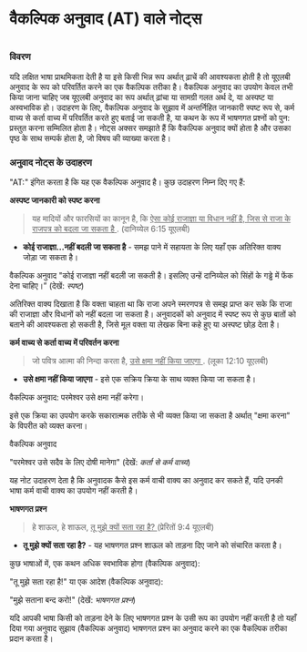 # वैकल्पिक अनुवाद (AT) वाले नोट्स

 #

### विवरण

यदि लक्षित भाषा प्राथमिकता देती है या इसे किसी भिन्न रूप अर्थात् ढ़ाचें की आवश्यकता होती है तो यूएलबी अनुवाद के रूप को परिवर्तित करने का एक वैकल्पिक तरीका है। वैकल्पिक अनुवाद का उपयोग केवल तभी किया जाना चाहिए जब यूएलबी अनुवाद का रूप अर्थात् ढ़ांचा या सामग्री गलत अर्थ दे, या अस्पष्ट या अस्वभाविक हो। उदाहरण के लिए, वैकल्पिक अनुवाद के सुझाव में अन्तर्निहित जानकारी स्पष्ट रूप से, कर्म वाच्य से कर्ता वाच्य में परिवर्तित करते हुए बताई जा सकती है, या कथन के रूप में भाषणगत प्रश्नों को पुन: प्रस्तुत करना सम्मिलित होता है। नोट्स अक्सर समझाते हैं कि वैकल्पिक अनुवाद क्यों होता है और उसका पृष्ठ के साथ सम्पर्क होता है, जो विषय की व्याख्या करता है।

### अनुवाद नोट्स के उदाहरण

"AT:" इंगित करता है कि यह एक वैकल्पिक अनुवाद है। कुछ उदाहरण निम्न दिए गए हैं:

**अस्पष्ट जानकारी को स्पष्ट करना**

> यह मादियों और फारसियों का कानून है, कि <u> ऐसा कोई राजाज्ञा या विधान नहीं है, जिस से राजा के राजपत्र को बदला जा सकता है </u>. (दानिय्येल 6:15 यूएलबी)

* **कोई राजाज्ञा...नहीं बदली जा सकता है** - समझ पाने में सहायता के लिए यहाँ एक अतिरिक्त वाक्य जोड़ा जा सकता है। 

वैकल्पिक अनुवाद "कोई राजाज्ञा नहीं बदली जा सकती है। इसलिए उन्हें दानिय्येल को सिंहों के गड्ढे में फेंक देना चाहिए।” (देखें: *स्पष्ट*)

अतिरिक्त वाक्य दिखाता है कि वक्ता चाहता था कि राजा अपने स्मरणपत्र से समझ प्राप्त कर सके कि राजा की राजाज्ञा और विधानों को नहीं बदला जा सकता है। अनुवादकों को अनुवाद में स्पष्ट रूप से कुछ बातों को बताने की आवश्यकता हो सकती है, जिसे मूल वक्ता या लेखक बिना कहे हुए या अस्पष्ट छोड़ देता है।

**कर्म वाच्य से कर्ता वाच्य में परिवर्तन करना**

> जो पवित्र आत्मा की निन्दा करता है, <u> उसे क्षमा नहीं किया जाएगा </u>. (लूका 12:10 यूएलबी)

* **उसे क्षमा नहीं किया जाएगा** - इसे एक सक्रिय क्रिया के साथ व्यक्त किया जा सकता है।

वैकल्पिक अनुवाद: परमेश्वर उसे क्षमा नहीं करेगा।

इसे एक क्रिया का उपयोग करके सकारात्मक तरीके से भी व्यक्त किया जा सकता है अर्थात् "क्षमा करना" के विपरीत को व्यक्त करना। 

वैकल्पिक अनुवाद

"परमेश्वर उसे सदैव के लिए दोषी मानेगा" (देखें: *कर्ता से कर्म वाच्य*)

यह नोट उदाहरण देता है कि अनुवादक कैसे इस कर्म वाची वाक्य का अनुवाद कर सकते हैं, यदि उनकी भाषा कर्म वाची वाक्य का उपयोग नहीं करती है।

**भाषणगत प्रश्न**

> हे शाऊल, हे शाऊल, <u> तू मुझे क्यों सता रहा है? </u> (प्रेरितों 9:4 यूएलबी)

* **तू मुझे क्यों सता रहा है?** - यह भाषणगत प्रश्न शाऊल को ताड़ना दिए जाने को संचारित करता है।

कुछ भाषाओं में, एक कथन अधिक स्वभाविक होगा (वैकल्पिक अनुवाद):

"तू मुझे सता रहा है!" या एक आदेश (वैकल्पिक अनुवाद):

"मुझे सताना बन्द करो!" (देखें: *भाषणगत प्रश्न*)

यदि आपकी भाषा किसी को ताड़ना देने के लिए भाषणगत प्रश्न के उसी रूप का उपयोग नहीं करती है तो यहाँ दिया गया अनुवाद सुझाव (वैकल्पिक अनुवाद) भाषणगत प्रश्न का अनुवाद करने का एक वैकल्पिक तरीका प्रदान करता है।
